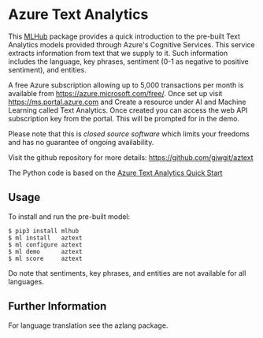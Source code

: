 Azure Text Analytics
====================

This [MLHub](https://mlhub.ai) package provides a quick introduction
to the pre-built Text Analytics models provided through Azure's
Cognitive Services. This service extracts information from text that
we supply to it. Such information includes the language, key phrases,
sentiment (0-1 as negative to positive sentiment), and entities.

A free Azure subscription allowing up to 5,000 transactions per month
is available from https://azure.microsoft.com/free/. Once set up visit
https://ms.portal.azure.com and Create a resource under AI and Machine
Learning called Text Analytics. Once created you can access the web
API subscription key from the portal. This will be prompted for in the
demo.

Please note that this is *closed source software* which limits your
freedoms and has no guarantee of ongoing availability.

Visit the github repository for more details:
<https://github.com/gjwgit/aztext>

The Python code is based on the [Azure Text Analytics Quick
Start](https://docs.microsoft.com/en-us/azure/cognitive-services/text-analytics/quickstarts/python)

Usage
-----

To install and run the pre-built model:

    $ pip3 install mlhub
    $ ml install   aztext
    $ ml configure aztext
    $ ml demo      aztext
    $ ml score     aztext

Do note that sentiments, key phrases, and entities are not available
for all languages.
    
Further Information
-------------------

For language translation see the azlang package.
